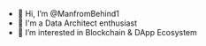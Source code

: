 - 👋 Hi, I’m @ManfromBehind1
- 🔭 I'm a Data Architect enthusiast
- 👀 I’m interested in Blockchain & DApp Ecosystem

<!---
ManfromBehind1/ManfromBehind1 is a ✨ special ✨ repository because its `README.md` (this file) appears on your GitHub profile.
You can click the Preview link to take a look at your changes.
--->
